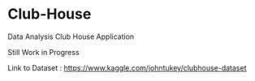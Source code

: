 # Club-House
Data Analysis Club House Application

Still Work in Progress

Link to Dataset : https://www.kaggle.com/johntukey/clubhouse-dataset
